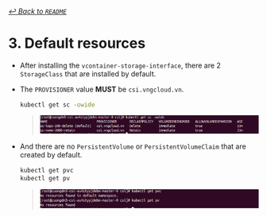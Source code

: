###### [↩ Back to `README`](./../README.md)

# 3. Default resources
- After installing the `vcontainer-storage-interface`, there are 2 `StorageClass` that are installed by default.
- The `PROVISIONER` value **MUST** be `csi.vngcloud.vn`.
  ```bash
  kubectl get sc -owide
  ```
  > ![](./../img/02.png)

- And there are no `PersistentVolume` or `PersistentVolumeClaim` that are created by default.
  ```bash
  kubectl get pvc
  kubectl get pv
  ```
  > ![](./../img/03.png)